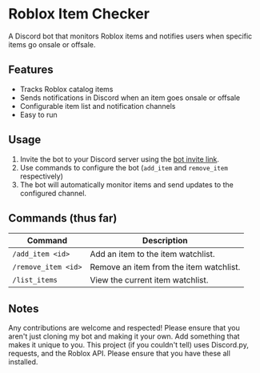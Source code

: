 # Roblox Item Checker
A Discord bot that monitors Roblox items and notifies users when specific items go onsale or offsale.

## Features

- Tracks Roblox catalog items
- Sends notifications in Discord when an item goes onsale or offsale
- Configurable item list and notification channels
- Easy to run

## Usage

1. Invite the bot to your Discord server using the [bot invite link](https://discord.com/oauth2/authorize?client_id=1328532981153009664&permissions=8&integration_type=0&scope=applications.commands+bot).
2. Use commands to configure the bot (`add_item` and `remove_item` respectively)
3. The bot will automatically monitor items and send updates to the configured channel.

## Commands (thus far)

| Command               | Description                                         |
|-----------------------|-----------------------------------------------------|
| `/add_item <id>`      | Add an item to the item watchlist.                  |
| `/remove_item <id>`   | Remove an item from the item watchlist.             |
| `/list_items`         | View the current item watchlist.                    |

## Notes

Any contributions are welcome and respected! Please ensure that you aren't just cloning my bot and making it your own. Add something that makes it unique to you.
This project (if you couldn't tell) uses Discord.py, requests, and the Roblox API. Please ensure that you have these all installed.
